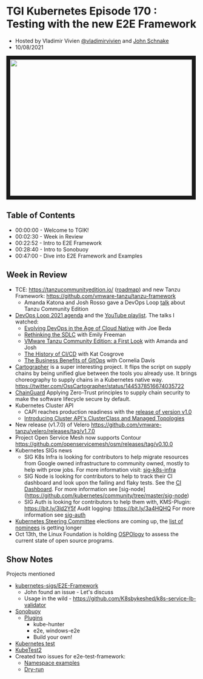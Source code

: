 # TGI Kubernetes Episode 170 : Testing with the new E2E Framework
- Hosted by Vladimir Vivien [@vladimirvivien](https://twitter.com/VladimirVivien)  and [John Schnake](https://www.github.com/johnschnake)
- 10/08/2021

<!--- Thumbnailed embed of the video, n8Xo_ghCIOSY is the video id from the youtube url --->

<a href="https://www.youtube.com/watch?v=TRVO-wCptao
" target="_blank"><img src="http://img.youtube.com/vi/TRVO-wCptao/hqdefault.jpg" width="480" height="360" border="10" /></a>

## Table of Contents

- 00:00:00 - Welcome to TGIK!
- 00:02:30 - Week in Review
- 00:22:52 - Intro to E2E Framework
- 00:28:40 - Intro to Sonobuoy
- 00:47:00 - Dive into E2E Framework and Examples

## Week in Review
- TCE: https://tanzucommunityedition.io/ ([roadmap](https://github.com/vmware-tanzu/community-edition/blob/main/ROADMAP.md)) and new Tanzu Framework: https://github.com/vmware-tanzu/tanzu-framework
  - Amanda Katona and Josh Rosso gave a DevOps Loop [talk](https://devopsloop.io/sessions/tanzu-community-edition) about Tanzu Community Edition 
- [DevOps Loop 2021 agenda](https://devopsloop.io/agenda) and the [YouTube playlist](https://www.youtube.com/watch?v=jKZ-_zYLLKg&list=PLAdzTan_eSPSe5sm-KpWHfiLft7pV2v5c). The talks I watched:
  - [Evolving DevOps in the Age of Cloud Native](https://devopsloop.io/sessions/evolving-devops-in-the-age-of-cloud-native) with Joe Beda
  - [Rethinking the SDLC](https://devopsloop.io/sessions/rethinking-the-sdlc) with Emily Freeman
  - [VMware Tanzu Community Edition: a First Look](https://devopsloop.io/sessions/tanzu-community-edition) with Amanda and Josh
  - [The History of CI/CD](https://devopsloop.io/sessions/history-of-ci-cd) with Kat Cosgrove
  - [The Business Benefits of GitOps](https://devopsloop.io/sessions/business-benefits-of-gitops) with Cornelia Davis
- [Cartographer](https://cartographer.sh/posts/building-paths-to-prod/) is a super interesting project. It flips the script on supply chains by being unified glue between the tools you already use.  It brings choreography to supply chains in a Kubernetes native way. https://twitter.com/OssCartographer/status/1445378516674035722
- [ChainGuard](https://chainguard.dev) Applying Zero-Trust principles to supply chain security to make the software lifecycle secure by default.
- Kubernetes Cluster API 
  - CAPI reaches production readiness with the [release of version v1.0](https://www.cncf.io/blog/2021/10/06/kubernetes-cluster-api-reaches-production-readiness-with-version-1-0/)
  - [Introducing Cluster API's ClusterClass and Managed Topologies](https://kubernetes.io/blog/2021/10/08/capi-clusterclass-and-managed-topologies/)
- New release (v1.7.0) of Velero https://github.com/vmware-tanzu/velero/releases/tag/v1.7.0
- Project Open Service Mesh now supports Contour https://github.com/openservicemesh/osm/releases/tag/v0.10.0
- Kubernetes SIGs news
  - SIG K8s Infra is looking for contributors to help migrate resources from Google owned infrastructure to community owned, mostly to help with prow jobs. For more information visit: [sig-k8s-infra](https://github.com/kubernetes/community/tree/master/sig-k8s-infra)
  - SIG Node is looking for contributors to help to track their CI dashboard and look upon the failing and flaky tests. See the [CI Dashboard](https://testgrid.k8s.io/sig-node). For more information see [sig-node] (https://github.com/kubernetes/community/tree/master/sig-node)
  - SIG Auth is looking for contributors to help them with, KMS-Plugin: https://bit.ly/3ld2Y5f Audit logging: https://bit.ly/3a4HQHQ For more information see [sig-auth](https://github.com/kubernetes/community/tree/master/sig-auth)
- [Kubernetes Steering Committee](https://github.com/kubernetes/community/tree/master/committee-steering) elections are coming up, the [list of nominees](https://github.com/kubernetes/community/issues) is getting longer
- Oct 13th, the Linux Foundation is holding [OSPOlogy](https://community.linuxfoundation.org/events/details/lfhq-todo-group-presents-ospology-the-state-of-ospos-2021/) to assess the current state of open source programs.




## Show Notes

Projects mentioned

* [kubernetes-sigs/E2E-Framework](https://github.com/kubernetes-sigs/e2e-framework)
  * John found an issue - Let's discuss
  * Usage in the wild - https://github.com/K8sbykeshed/k8s-service-lb-validator
* [Sonobuoy](https://github.com/vmware-tanzu/sonobuoy)
    * [Plugins](https://github.com/vmware-tanzu/sonobuoy-plugins)
        * kube-hunter
        * e2e, windows-e2e
        * Build your own!
* [Kubernetes test](https://github.com/kubernetes/kubernetes/tree/master/test)
* [KubeTest2](https://github.com/kubernetes-sigs/kubetest2)
* Created two issues for e2e-test-framework:
    * [Namespace examples](https://github.com/kubernetes-sigs/e2e-framework/issues/61)
    * [Dry-run](https://github.com/kubernetes-sigs/e2e-framework/issues/62)

